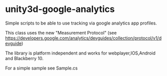 unity3d-google-analytics
========================

Simple scripts to be able to use tracking via google analytics app profiles.

This class uses the new "Measurement Protocol" (see https://developers.google.com/analytics/devguides/collection/protocol/v1/devguide)

The library is platform independent and works for webplayer,IOS,Android and Blackberry 10.

For a simple sample see Sample.cs
